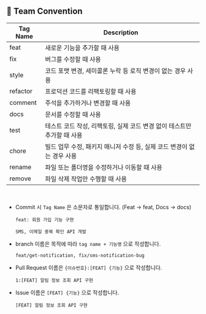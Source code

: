 ## 🌱 Team Convention

| Tag Name | Description |
| --- | --- |
| feat | 새로운 기능을 추가할 때 사용 |
| fix | 버그를 수정할 때 사용 |
| style | 코드 포맷 변경, 세미콜론 누락 등 로직 변경이 없는 경우 사용 |
| refactor | 프로덕션 코드를 리팩토링할 때 사용 |
| comment | 주석을 추가하거나 변경할 때 사용 |
| docs | 문서를 수정할 때 사용 |
| test | 테스트 코드 작성, 리팩토링, 실제 코드 변경 없이 테스트만 추가할 때 사용 |
| chore | 빌드 업무 수정, 패키지 매니저 수정 등, 실제 코드 변경이 없는 경우 사용 |
| rename | 파일 또는 폴더명을 수정하거나 이동할 때 사용 |
| remove | 파일 삭제 작업만 수행할 때 사용 |

<br>

- Commit 시 `Tag Name` 은 소문자로 통일합니다. (Feat -> feat, Docs -> docs)
  ```text
  feat: 회원 가입 기능 구현
  
  SMS, 이메일 중복 확인 API 개발
  ```
- branch 이름은 목적에 따라 `tag name + 기능명` 으로 작성합니다.
  ```text
  feat/get-notification, fix/sms-notification-bug
  ```
- Pull Request 이름은 `{이슈번호}:[FEAT] {기능}` 으로 작성합니다.
  ```
  1:[FEAT] 알림 정보 조회 API 구현
  ```
- Issue 이름은 `[FEAT] {기능}` 으로 작성합니다.
  ```
  [FEAT] 알림 정보 조회 API 구현
  ```